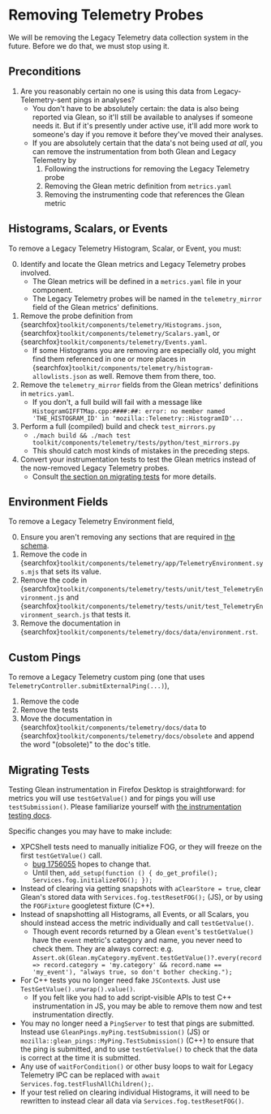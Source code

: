 # Removing Telemetry Probes

We will be removing the Legacy Telemetry data collection system in the future.
Before we do that, we must stop using it.

## Preconditions

1. Are you reasonably certain no one is using this data from Legacy-Telemetry-sent pings in analyses?
    * You don't have to be absolutely certain: the data is also being reported via Glean,
      so it'll still be available to analyses if someone needs it.
      But if it's presently under active use,
      it'll add more work to someone's day if you remove it before they've moved their analyses.
    * If you are absolutely certain that the data's not being used _at all_, you can
      remove the instrumentation from both Glean and Legacy Telemetry by
        1. Following the instructions for removing the Legacy Telemetry probe
        2. Removing the Glean metric definition from `metrics.yaml`
        3. Removing the instrumenting code that references the Glean metric

## Histograms, Scalars, or Events

To remove a Legacy Telemetry Histogram, Scalar, or Event, you must:

0. Identify and locate the Glean metrics and Legacy Telemetry probes involved.
    * The Glean metrics will be defined in a `metrics.yaml` file in your component.
    * The Legacy Telemetry probes will be named in the
      `telemetry_mirror` field of the Glean metrics' definitions.
1. Remove the probe definition from
   {searchfox}`toolkit/components/telemetry/Histograms.json`,
   {searchfox}`toolkit/components/telemetry/Scalars.yaml`, or
   {searchfox}`toolkit/components/telemetry/Events.yaml`.
     * If some Histograms you are removing are especially old,
       you might find them referenced in one or more places in
       {searchfox}`toolkit/components/telemetry/histogram-allowlists.json` as well.
       Remove them from there, too.
2. Remove the `telemetry_mirror` fields from the Glean metrics' definitions in `metrics.yaml`.
    * If you don't, a full build will fail with a message like
      `HistogramGIFFTMap.cpp:####:##: error: no member named 'THE_HISTOGRAM_ID' in 'mozilla::Telemetry::HistogramID'...`
3. Perform a full (compiled) build and check `test_mirrors.py`
    * `./mach build && ./mach test toolkit/components/telemetry/tests/python/test_mirrors.py`
    * This should catch most kinds of mistakes in the preceding steps.
4. Convert your instrumentation tests to test the Glean metrics instead of the now-removed Legacy Telemetry probes.
    * Consult [the section on migrating tests](#migrating-tests) for more details.

## Environment Fields

To remove a Legacy Telemetry Environment field,

0. Ensure you aren't removing any sections that are required in
   [the schema](https://github.com/mozilla-services/mozilla-pipeline-schemas/blob/main/templates/include/telemetry/environment.1.schema.json).
1. Remove the code in
   {searchfox}`toolkit/components/telemetry/app/TelemetryEnvironment.sys.mjs`
   that sets its value.
2. Remove the code in
   {searchfox}`toolkit/components/telemetry/tests/unit/test_TelemetryEnvironment.js`
   and
   {searchfox}`toolkit/components/telemetry/tests/unit/test_TelemetryEnvironment_search.js`
   that tests it.
3. Remove the documentation in
   {searchfox}`toolkit/components/telemetry/docs/data/environment.rst`.

## Custom Pings

To remove a Legacy Telemetry custom ping (one that uses `TelemetryController.submitExternalPing(...)`),

1. Remove the code
2. Remove the tests
3. Move the documentation in
   {searchfox}`toolkit/components/telemetry/docs/data`
   to
   {searchfox}`toolkit/components/telemetry/docs/obsolete`
   and append the word "(obsolete)" to the doc's title.

## Migrating Tests

Testing Glean instrumentation in Firefox Desktop is straightforward:
for metrics you will use `testGetValue()` and for pings you will use `testSubmission()`.
Please familiarize yourself with
[the instrumentation testing docs](/toolkit/components/glean/user/instrumentation_tests).

Specific changes you may have to make include:

* XPCShell tests need to manually initialize FOG, or they will freeze on the first `testGetValue()` call.
    * [bug 1756055](https://bugzilla.mozilla.org/show_bug.cgi?id=1756055) hopes to change that.
    * Until then, `add_setup(function () { do_get_profile(); Services.fog.initializeFOG(); });`
* Instead of clearing via getting snapshots with `aClearStore = true`,
  clear Glean's stored data with `Services.fog.testResetFOG();` (JS),
  or by using the `FOGFixture` googletest fixture (C++).
* Instead of snapshotting all Histograms, all Events, or all Scalars,
  you should instead access the metric individually and call `testGetValue()`.
    * Though event records returned by a Glean `event`'s `testGetValue()`
      have the `event` metric's category and name, you never need to check them.
      They are always correct: e.g.
      `Assert.ok(Glean.myCategory.myEvent.testGetValue()?.every(record => record.category = 'my.category' && record.name == 'my_event'), "always true, so don't bother checking.");`
* For C++ tests you no longer need fake `JSContext`s.
  Just use `TestGetValue().unwrap().value()`.
    * If you felt like you had to add script-visible APIs to test C++ instrumentation in JS,
      you may be able to remove them now and test instrumentation directly.
* You may no longer need a `PingServer` to test that pings are submitted.
  Instead use `GleanPings.myPing.testSubmission()` (JS)
  or `mozilla::glean_pings::MyPing.TestSubmission()` (C++) to ensure that the ping is submitted,
  and to use `testGetValue()` to check that the data is correct at the time it is submitted.
* Any use of `waitForCondition()` or other busy loops to wait for Legacy Telemetry IPC
  can be replaced with `await Services.fog.testFlushAllChildren();`.
* If your test relied on clearing individual Histograms,
  it will need to be rewritten to instead clear all data via `Services.fog.testResetFOG()`.
